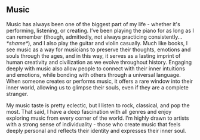 ## Music

Music has always been one of the biggest part of my life - whether it's performing, listening, or creating. I’ve been playing the piano for as long as I can remember (though, admittedly, not always practicing consistently... *\*shame\**), and I also play the guitar and violin casually. Much like books, I see music as a way for musicians to preserve their thoughts, emotions and souls through the ages, and in this way, it serves as a lasting imprint of human creativity and civilization as we evolve throughout history. Engaging deeply with music also allow people to connect with their inner intuitions and emotions, while bonding with others through a universal language. When someone creates or performs music, it offers a rare window into their inner world, allowing us to glimpse their souls, even if they are a complete stranger.

My music taste is pretty eclectic, but I listen to rock, classical, and pop the most. That said, I have a deep fascination with all genres and enjoy exploring music from every corner of the world. I’m highly drawn to artists with a strong sense of individuality - those who create music that feels deeply personal and reflects their identity and expresses their inner soul.